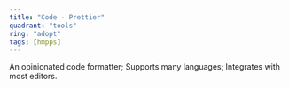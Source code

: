 ```yaml
---
title: "Code - Prettier"
quadrant: "tools"
ring: "adopt"
tags: [hmpps]
---
```


An opinionated code formatter; Supports many languages; Integrates with most editors.
